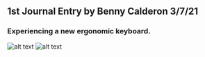 ## 1st Journal Entry by Benny Calderon 3/7/21
### Experiencing a new ergonomic keyboard.
![alt text](https://i.imgur.com/pZ9EVh9.jpg)
![alt text](https://i.imgur.com/vd26SDX.jpg)

